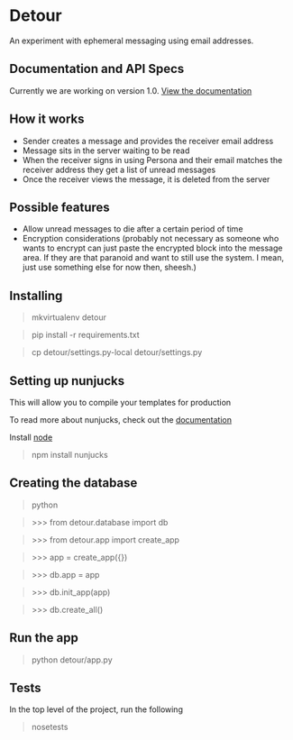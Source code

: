 # Detour

An experiment with ephemeral messaging using email addresses.

## Documentation and API Specs

Currently we are working on version 1.0. [View the documentation](https://github.com/ednapiranha/detour/tree/flask/docs)

## How it works

* Sender creates a message and provides the receiver email address
* Message sits in the server waiting to be read
* When the receiver signs in using Persona and their email matches the receiver address they get a list of unread messages
* Once the receiver views the message, it is deleted from the server

## Possible features

* Allow unread messages to die after a certain period of time
* Encryption considerations (probably not necessary as someone who wants to encrypt can just paste the encrypted block into the message area. If they are that paranoid and want to still use the system. I mean, just use something else for now then, sheesh.)

## Installing

> mkvirtualenv detour

> pip install -r requirements.txt

> cp detour/settings.py-local detour/settings.py

## Setting up nunjucks

This will allow you to compile your templates for production

To read more about nunjucks, check out the [documentation](http://nunjucks.jlongster.com)

Install [node](http://nodejs.org)

> npm install nunjucks

## Creating the database

> python

> \>>> from detour.database import db

> \>>> from detour.app import create_app

> \>>> app = create_app({})

> \>>> db.app = app

> \>>> db.init_app(app)

> \>>> db.create_all()

## Run the app

> python detour/app.py

## Tests

In the top level of the project, run the following

> nosetests
